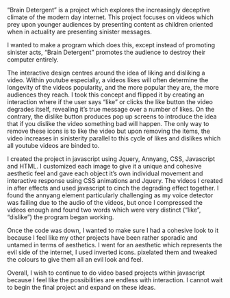 “Brain Detergent” is a project which explores the increasingly deceptive climate of the modern day internet. This project focuses on videos which prey upon younger audiences by presenting content as children oriented when in actuality are presenting sinister messages.

I wanted to make a program which does this, except instead of promoting sinister acts, “Brain Detergent” promotes the audience to destroy their computer entirely.

The interactive design centres around the idea of liking and disliking a video. Within youtube especially, a videos likes will often determine the longevity of the videos popularity, and the more popular they are, the more audiences they reach. I took this concept and flipped it by creating an interaction where if the user says “like” or clicks the like button the video degrades itself, revealing it’s true message over a number of likes. On the contrary, the dislike button produces pop up screens to introduce the idea that if you dislike the video something bad will happen. The only way to remove these icons is to like the video but upon removing the items, the video increases in sinisterity parallel to this cycle of likes and dislikes which all youtube videos are binded to.


I created the project in javascript using Jquery, Annyang, CSS, Javascript  and HTML. I customized each image to give it a unique and cohesive aesthetic feel and gave each object it’s own individual movement and interactive response using CSS animations and Jquery. The videos I created in after effects and used javascript to cinch the degrading effect together. I found the annyang element particularly challenging as my voice detector was failing due to the audio of the videos, but once I compressed the videos enough and found two words which were very distinct (“like”, “dislike”)  the program began working.

Once the code was down, I wanted to make sure I had a cohesive look to it because I feel like my other projects have been rather sporadic and untamed in terms of aesthetics. I went for an aesthetic which represents the evil side of the internet, I used inverted icons. pixelated them and tweaked the colours to give them all an evil look and feel.


Overall, I wish to continue to do video based projects within javascript because I feel like the possibilities are endless with interaction. I cannot wait to begin the final project and expand on these ideas.
